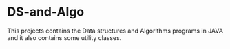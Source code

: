 # DS-and-Algo
This projects contains the Data structures and Algorithms programs in JAVA and it also contains some utility classes. 
